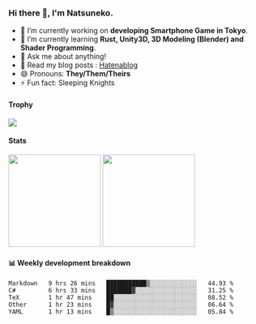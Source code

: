### Hi there 👋, I'm Natsuneko.

<!--
**mika-f/mika-f** is a ✨ _special_ ✨ repository because its `README.md` (this file) appears on your GitHub profile.

Here are some ideas to get you started:

- 🔭 I’m currently working on ...
- 🌱 I’m currently learning ...
- 👯 I’m looking to collaborate on ...
- 🤔 I’m looking for help with ...
- 💬 Ask me about ...
- 📫 How to reach me: ...
- 😄 Pronouns: ...
- ⚡ Fun fact: ...
-->

- 🔭 I’m currently working on **developing Smartphone Game in Tokyo**.
- 🌱 I’m currently learning **Rust, Unity3D, 3D Modeling (Blender) and Shader Programming**.
- 💬 Ask me about anything!
- 📝 Read my blog posts : [Hatenablog](https://mikazuki.hatenablog.jp/)
- 😄 Pronouns: **They/Them/Theirs**
- ⚡ Fun fact: Sleeping Knights

#### Trophy

<img src="https://github-profile-trophy.vercel.app/?username=mika-f&no-frame=true&row=1&column=6" />

#### Stats

<p>
  <img src="https://github-readme-stats.vercel.app/api?username=mika-f" height="182" />
  <img src="https://github-readme-stats.vercel.app/api/top-langs/?username=mika-f&layout=compact" height="182" />
</p>


#### 📊 Weekly development breakdown

<!--START_SECTION:waka-->
```text
Markdown   9 hrs 26 mins   ███████████▒░░░░░░░░░░░░░   44.93 % 
C#         6 hrs 33 mins   ███████▓░░░░░░░░░░░░░░░░░   31.25 % 
TeX        1 hr 47 mins    ██░░░░░░░░░░░░░░░░░░░░░░░   08.52 % 
Other      1 hr 23 mins    █▓░░░░░░░░░░░░░░░░░░░░░░░   06.64 % 
YAML       1 hr 13 mins    █▒░░░░░░░░░░░░░░░░░░░░░░░   05.84 % 
```
<!--END_SECTION:waka-->
